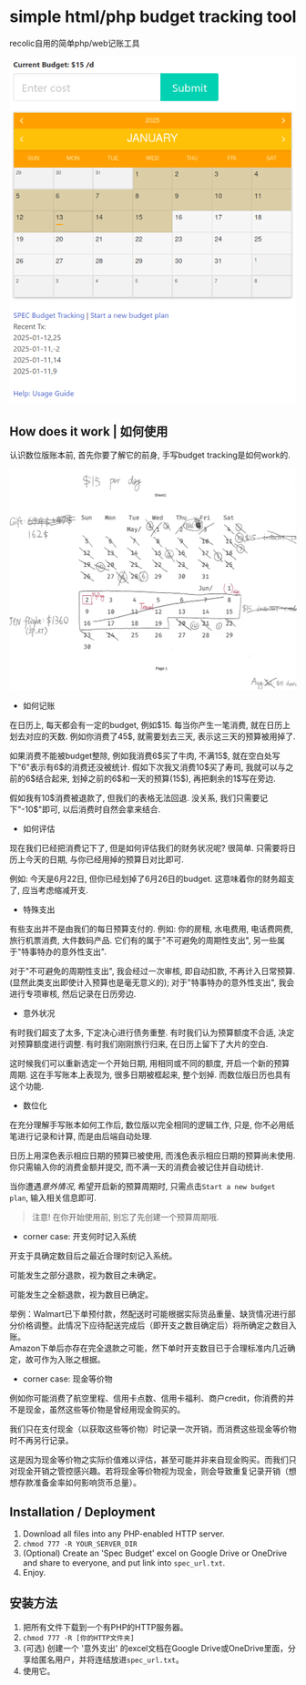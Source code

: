 # simple html/php budget tracking tool

recolic自用的简单php/web记账工具

![](archived/screenshot.png)

## How does it work | 如何使用

认识数位版账本前, 首先你要了解它的前身, 手写budget tracking是如何work的.

![](archived/NextDocument.jpg)

- 如何记账

在日历上, 每天都会有一定的budget, 例如\$15. 每当你产生一笔消费, 就在日历上划去对应的天数. 例如你消费了45\$, 就需要划去三天, 表示这三天的预算被用掉了.

如果消费不能被budget整除, 例如我消费6\$买了牛肉, 不满15\$, 就在空白处写下"6"表示有6\$的消费还没被统计. 假如下次我又消费10\$买了寿司, 我就可以与之前的6\$结合起来, 划掉之前的6\$和一天的预算(15\$), 再把剩余的1\$写在旁边.

假如我有10\$消费被退款了, 但我们的表格无法回退. 没关系, 我们只需要记下"-10\$"即可, 以后消费时自然会拿来结合.

- 如何评估

现在我们已经把消费记下了, 但是如何评估我们的财务状况呢? 很简单. 只需要将日历上今天的日期, 与你已经用掉的预算日对比即可.

例如: 今天是6月22日, 但你已经划掉了6月26日的budget. 这意味着你的财务超支了, 应当考虑缩减开支.

- 特殊支出

有些支出并不是由我们的每日预算支付的. 例如: 你的房租, 水电费用, 电话费网费, 旅行机票消费, 大件数码产品. 它们有的属于"不可避免的周期性支出", 另一些属于"特事特办的意外性支出".

对于"不可避免的周期性支出", 我会经过一次审核, 即自动扣款, 不再计入日常预算. (显然此类支出即使计入预算也是毫无意义的); 对于"特事特办的意外性支出", 我会进行专项审核, 然后记录在日历旁边.

- 意外状况

有时我们超支了太多, 下定决心进行债务重整. 有时我们认为预算额度不合适, 决定对预算额度进行调整. 有时我们刚刚旅行归来, 在日历上留下了大片的空白.

这时候我们可以重新选定一个开始日期, 用相同或不同的额度, 开启一个新的预算周期. 这在手写账本上表现为, 很多日期被框起来, 整个划掉. 而数位版日历也具有这个功能.

- 数位化

在充分理解手写账本如何工作后, 数位版以完全相同的逻辑工作, 只是, 你不必用纸笔进行记录和计算, 而是由后端自动处理.

日历上用深色表示相应日期的预算已被使用, 而浅色表示相应日期的预算尚未使用. 你只需输入你的消费金额并提交, 而不满一天的消费会被记住并自动统计.

当你遭遇*意外情况*, 希望开启新的预算周期时, 只需点击`Start a new budget plan`, 输入相关信息即可.

> 注意! 在你开始使用前, 别忘了先创建一个预算周期哦.

- corner case: 开支何时记入系统

开支于具确定数目后之最近合理时刻记入系统。

可能发生之部分退款，视为数目之未确定。

可能发生之全额退款，视为数目已确定。

举例：Walmart已下单预付款，然配送时可能根据实际货品重量、缺货情况进行部分价格调整。此情况下应待配送完成后（即开支之数目确定后）将所确定之数目入账。  
Amazon下单后亦存在完全退款之可能，然下单时开支数目已于合理标准内几近确定，故可作为入账之根据。

- corner case: 现金等价物

例如你可能消费了航空里程、信用卡点数、信用卡福利、商户credit，你消费的并不是现金，虽然这些等价物是曾经用现金购买的。

我们只在支付现金（以获取这些等价物）时记录一次开销，而消费这些现金等价物时不再另行记录。

这是因为现金等价物之实际价值难以评估，甚至可能并非来自现金购买。而我们只对现金开销之管控感兴趣。若将现金等价物视为现金，则会导致重复记录开销（想想存款准备金率如何影响货币总量）。

## Installation / Deployment

1. Download all files into any PHP-enabled HTTP server.
2. `chmod 777 -R YOUR_SERVER_DIR`
3. (Optional) Create an 'Spec Budget' excel on Google Drive or OneDrive and share to everyone, and put link into `spec_url.txt`.
4. Enjoy.

## 安装方法

1. 把所有文件下载到一个有PHP的HTTP服务器。
2. `chmod 777 -R [你的HTTP文件夹]`
3. (可选) 创建一个 '意外支出' 的excel文档在Google Drive或OneDrive里面，分享给匿名用户，并将连结放进`spec_url.txt`。
4. 使用它。
